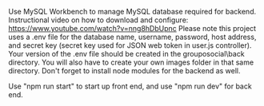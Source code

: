 Use MySQL Workbench to manage MySQL database required for backend. Instructional video on how to download and configure: https://www.youtube.com/watch?v=nng8hDbUpnc
Please note this project uses a .env file for the database name, username, password, host address, and secret key (secret key used for JSON web token in user.js controller). Your version of the .env file should be created in the grouposocial\back directory. You will also have to create your own images folder in that same directory.
Don't forget to install node modules for the backend as well.

Use "npm run start" to start up front end, and use "npm run dev" for back end.
